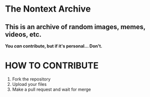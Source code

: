 # The Nontext Archive

## This is an archive of random images, memes, videos, etc.
**You *can* contribute, but if it's personal... Don't.**

# HOW TO CONTRIBUTE
1. Fork the repository
2. Upload your files
3. Make a pull request and wait for merge
